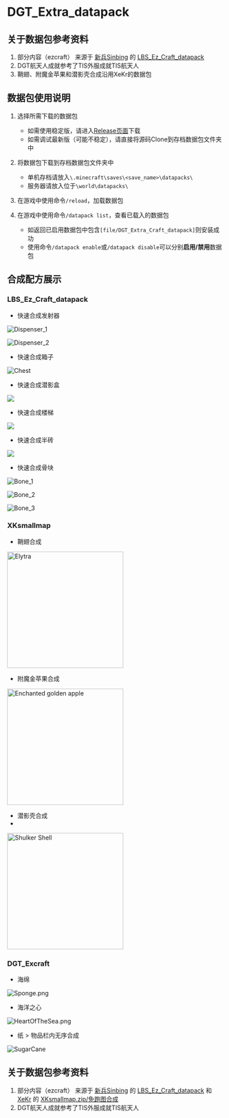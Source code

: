 # DGT_Extra_datapack

## 关于数据包参考资料

1. 部分内容（ezcraft） 来源于 [新兵Sinbing](https://space.bilibili.com/1446187/) 的 [LBS_Ez_Craft_datapack](https://github.com/Sinbing/LBS_Ez_Craft_datapack)
2. DGT航天人成就参考了TIS外服成就TIS航天人
3. 鞘翅、附魔金苹果和潜影壳合成沿用XeKr的数据包

## 数据包使用说明
1. 选择所需下载的数据包
   - 如需使用稳定版，请进入[Release页面](https://github.com/DangoTown/DGT_Extra_datapack/releases)下载
   - 如需调试最新版（可能不稳定），请直接将源码Clone到存档数据包文件夹中

2. 将数据包下载到存档数据包文件夹中
   - 单机存档请放入`\.minecraft\saves\<save_name>\datapacks\`
   - 服务器请放入位于`\world\datapacks\`

3. 在游戏中使用命令`/reload`，加载数据包

4. 在游戏中使用命令`/datapack list`，查看已载入的数据包
   - 如返回已启用数据包中包含`[file/DGT_Extra_Craft_datapack]`则安装成功
   - 使用命令`/datapack enable`或`/datapack disable`可以分别**启用/禁用**数据包

## 合成配方展示
### LBS_Ez_Craft_datapack
- 快速合成发射器

![Dispenser_1](https://static-file-hosting.vercel.app/static/dgt/dfde76747d5d4d2a74fd3e4488fa6d85.png)

![Dispenser_2](https://static-file-hosting.vercel.app/static/dgt/c85f4b9a1842c7300c56abe2615f2cca.png)

- 快速合成箱子

![Chest](https://static-file-hosting.vercel.app/static/dgt/179a49e5bceef69100d67e2073c5e1cf.png)

- 快速合成潜影盒

![](https://static-file-hosting.vercel.app/static/dgt/020dfbf38300719ed8666bccc25bbf30.png)

- 快速合成楼梯

![](https://static-file-hosting.vercel.app/static/dgt/0e3c43631f72c6102b2d42dc0f17aa68.png)

- 快速合成半砖

![](https://static-file-hosting.vercel.app/static/dgt/bf6bb6062f19de9fcc790c54b8a8adb7.png)

- 快速合成骨块

![Bone_1](https://static-file-hosting.vercel.app/static/dgt/fffcb3e35e35518fb2b96333c491ada9.png)

![Bone_2](https://static-file-hosting.vercel.app/static/dgt/b7c7f5897cd98b789140042aaeebae99.png)

![Bone_3](https://static-file-hosting.vercel.app/static/dgt/59a71f5dad5b4aa2505f636661357902.png)

### XKsmallmap
- 鞘翅合成

<img src="https://static-file-hosting.vercel.app/static/dgt/e1e86ee7743c1440a5ba2c7dd12613dc.png" alt="Elytra" width=270><br>

- 附魔金苹果合成

<img src="https://static-file-hosting.vercel.app/static/dgt/0347aea0bac5ab6ff933010e5612eaae.png" alt="Enchanted golden apple" width=270>

- 潜影壳合成
- 
<img src="https://static-file-hosting.vercel.app/static/dgt/34d29c506175e5a1cdd3b29b567db7e9.png" alt="Shulker Shell" width=270>

### DGT_Excraft
- 海绵

![Sponge.png](https://static-file-hosting.vercel.app/static/dgt/d448392daeb7a1cf4f9618abc34a99ef.png)

- 海洋之心

![HeartOfTheSea.png](https://static-file-hosting.vercel.app/static/dgt/692b3826801506440341f1b6fb899184.png)

- 纸 > 物品栏内无序合成

![SugarCane](https://static-file-hosting.vercel.app/static/dgt/ea313d0d0a986054f786b625135e28db.png)

## 关于数据包参考资料
1. 部分内容（ezcraft） 来源于 [新兵Sinbing](https://space.bilibili.com/1446187/) 的 [LBS_Ez_Craft_datapack](https://github.com/Sinbing/LBS_Ez_Craft_datapack) 和 [XeKr](https://space.bilibili.com/5930630) 的 [XKsmallmap.zip/免跑图合成](https://www.bilibili.com/read/cv12992062)
2. DGT航天人成就参考了TIS外服成就TIS航天人